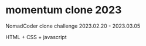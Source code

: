 # momentum clone 2023

NomadCoder clone challenge
2023.02.20 - 2023.03.05



HTML + CSS + javascript
